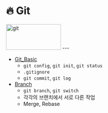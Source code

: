 # :fire: Git
<img src="https://git-scm.com/images/logo@2x.png" title="git" width="150px" height="70px"> 
---

- [Git_Basic](https://github.com/yongchoooon/TIL/blob/main/git/Git_Basic.md)
    - `git config`, `git init`, `git status`
    - `.gitignore`
    - `git commit`, `git log`
- [Branch](https://github.com/yongchoooon/TIL/blob/main/git/Branch.md)
    - `git branch`, `git switch`
    - 각각의 브랜치에서 서로 다른 작업
    - Merge, Rebase